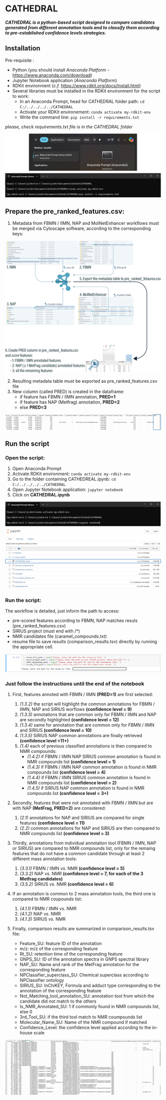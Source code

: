 # CATHEDRAL
***CATHEDRAL is a python-based script designed to compare candidates generated from different annotation tools and to classify them according to pre-established confidence levels strategies.***

## Installation
Pre-requisite :
- Python (you should install *Anaconda Platform* - https://www.anaconda.com/download)
- Jupyter Notebook application (*Anaconda Platform*)
- RDKit environment (*c.f.* https://www.rdkit.org/docs/Install.html)
- Several libraries must be installed in the RDKit environment for the script to work:
	* In an Anaconda Prompt, head for CATHEDRAL folder path: ```cd C:/../../../../CATHEDRAL```
 	* Activate your RDKit environement: ```conda activate my-rdkit-env```
 	* Write the command line: ```pip install -r requirements.txt```

*please, check requirements.txt file is in the CATHEDRAL folder*

![Plan de travail 11080](/pictures/cathedral_requirements.png)

## Prepare the pre_ranked_features.csv:
1. Metadata from FBMN / IIMN, NAP and MolNetEnhancer workflows must be merged via Cytoscape software, according to the corresponding keys:

![Plan de travail 11080](/pictures/cathedral_merge.png)

2. Resulting metadata table must be exported as pre_ranked_features.csv file
3. New column (called PRED) is created in the dataframe:
	* if feature has FBMN / IIMN annotation, **PRED=1**
	* if feature has NAP (Metfrag) annotation, **PRED=2**
	* else **PRED=3**

![Plan de travail 11080](/pictures/cathedral_merge_pred.png)

## Run the script
### Open the script:
1. Open Anaconda Prompt
2. Activate RDKit environment: ```conda activate my-rdkit-env```
3. Go to the folder containing CATHEDREAL.ipynb: ```cd C:/../../../../CATHEDRAL```
4. Open Jupyter Notebook application: ```jupyter notebook```
5. Click on **CATHEDRAL.ipynb** 

![Plan de travail 11080](/pictures/cathedral_script.png)

### Run the script:
The workflow is detailed, just inform the path to access:
  - pre-scored features according to FBMN, NAP matches resuls (pre_ranked_features.csv)
  - SIRIUS project (must end with /*)
  - NMR candidates file (caramel_compounds.txt)
  - resume file to save results (comparison_results.tsv)
directly by running the appropriate cell.

![Plan de travail 11080](/pictures/input_files.png)

### Just follow the instructions until the end of the notebook
1. First, features annoted with FBMN / IIMN **(PRED=1)** are first selected:
	1. *(1.3.2)* the script will highlight the common annotations for FBMN / IIMN, NAP and SIRIUS worflows **(confidence level = 9)**
	2. *(1.3.3)* annotations that are common only for FBMN / IIMN and NAP are secondly highlighted **(confidence level = 12)**
	3. *(1.3.4)* same for annotation that are common only for FBMN / IIMN and SIRIUS **(confidence level = 10)**
	4. *(1.3.5)* SIRIUS NAP common annotations are finally retrieved **(confidence level =11+)**
	5. *(1.4)* each of previous classified annotations is then compared to NMR compounds:
		* *(1.4.2)* if FBMN / IIMN NAP SIRIUS common annotation is found in NMR compounds list **(confidence level = 1)**
		* *(1.4.3)* if FBMN / IIMN NAP common annotation is found in NMR compounds list **(confidence level = 4)**
		* *(1.4.4)* if FBMN / IIMN SIRIUS common annotation is found in NMR compounds list **(confidence level = 2)**
		* *(1.4.5)* if SIRIUS NAP common annotation is found in NMR compounds list **(confidence level = 3+)**

2. Secondly, features that were not annotated with FBMN / IIMN but are with NAP **(MetFrag, PRED=2)** are considered:
	1. *(2.1)* annotations for NAP and SIRIUS are compared for single features **(confidence level = 11)**
	2. *(2.2)* common annotations for NAP and SIRIUS are then compared to NMR compounds list **(confidence level = 3)**

3. Thirdly, annotations from individual annotation tool (FBMN / IIMN, NAP or SIRIUS) are compared to NMR compounds list, only for the remaing features that do not have a common candidate through at least 2 different mass annotation tools:
	1. *(3.3.1)* FBMN / IIMN *vs.* NMR **(confidence level = 5)**
	2. *(3.3.2)* NAP *vs.* NMR **(confidence level = 7, for each of the 3 Metfrag candidates)**
	3. *(3.5.2)* SIRIUS *vs.* NMR **(confidence level = 6)**

4. If an annotation is common to 2 mass annotation tools, the third one is compared to NMR coupounds list:
	1. *(4.1.1)* FBMN / IIMN *vs.* NMR
	2. *(4.1.2)* NAP *vs.* NMR
	3. *(4.1.3)* SIRIUS *vs.* NMR
      
5. Finally, comparison results are summarized in comparison_results.tsv file:
	* Feature_SU: feature ID of the annotation
	* m/z: m/z of the corresponding feature
	* Rt_SU: retention time of the corresponding feature
	* GNPS_SU: ID of the annotation spectra in GNPS spectral library
	* NAP_SU: Name and rank of the MetFrag annotation for the corresponding feature
	* NPClassifier_superclass_SU: Chemical superclass according to NPClassifier ontology
	* SIRIUS_SU: InChiKEY, Formula and adduct type corresponding to the annotation of the corresponding feature
	* Not_Matching_tool_annotation_SU: annotation tool from which the candidate did not match to the others
	* Is_NMR_Annotated_SU: 1 if commonly found in NMR compounds list, else 0 
	* 3rd_Tool_SU: if the third tool match to NMR coumpounds list
	* Molecular_Name_SU: Name of the NMR compound if matched
	* Confidence_Level: the confidence level applied according to the in-house scale

![Plan de travail 11080](/pictures/cathedral_results.png)


      
 
